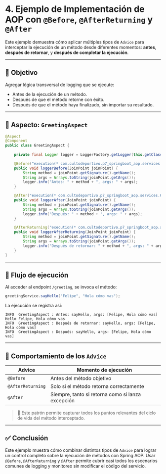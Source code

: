 # 4. Ejemplo de Implementación de AOP con `@Before`, `@AfterReturning` y `@After`

Este ejemplo demuestra cómo aplicar múltiples tipos de `Advice` para interceptar la ejecución de un método desde diferentes momentos: **antes**, **después de retornar**, y **después de completar la ejecución**.

---

## 🎯 Objetivo

Agregar lógica transversal de logging que se ejecute:
- Antes de la ejecución de un método.
- Después de que el método retorne con éxito.
- Después de que el método haya finalizado, sin importar su resultado.

---

## 📁 Aspecto: `GreetingAspect`

```java
@Aspect
@Component
public class GreetingAspect {
    
    private final Logger logger = LoggerFactory.getLogger(this.getClass());

    @Before("execution(* com.cultodeportivo.p7_springboot_aop.services.GreetingService.*(..))")
    public void loggerBefore(JoinPoint joinPoint) {
        String method = joinPoint.getSignature().getName();
        String args = Arrays.toString(joinPoint.getArgs());
        logger.info("Antes: " + method + ", args: " + args);
    }

    @After("execution(* com.cultodeportivo.p7_springboot_aop.services.GreetingService.*(..))")
    public void loggerAfter(JoinPoint joinPoint) {
        String method = joinPoint.getSignature().getName();
        String args = Arrays.toString(joinPoint.getArgs());
        logger.info("Después: " + method + ", args: " + args);
    }

    @AfterReturning("execution(* com.cultodeportivo.p7_springboot_aop.services.GreetingService.*(..))")
    public void loggerAfterReturning(JoinPoint joinPoint) {
        String method = joinPoint.getSignature().getName();
        String args = Arrays.toString(joinPoint.getArgs());
        logger.info("Después de retornar: " + method + ", args: " + args);
    }
}
```

---

## 🔄 Flujo de ejecución

Al acceder al endpoint `/greeting`, se invoca el método:

```java
greetingService.sayHello("Felipe", "Hola cómo vas");
```

La ejecución se registra así:

```
INFO  GreetingAspect : Antes: sayHello, args: [Felipe, Hola cómo vas]
Hello Felipe, Hola cómo vas
INFO  GreetingAspect : Después de retornar: sayHello, args: [Felipe, Hola cómo vas]
INFO  GreetingAspect : Después: sayHello, args: [Felipe, Hola cómo vas]
```

---

## 🧠 Comportamiento de los `Advice`

| Advice              | Momento de ejecución                                  |
|---------------------|--------------------------------------------------------|
| `@Before`           | Antes del método objetivo                              |
| `@AfterReturning`   | Solo si el método retorna correctamente                |
| `@After`            | Siempre, tanto si retorna como si lanza excepción      |

> 📌 Este patrón permite capturar todos los puntos relevantes del ciclo de vida del método interceptado.

---

## ✅ Conclusión

Este ejemplo muestra cómo combinar distintos tipos de `Advice` para lograr un control completo sobre la ejecución de métodos con Spring AOP. Usar `@Before`, `@AfterReturning` y `@After` permite cubrir casi todos los escenarios comunes de logging y monitoreo sin modificar el código del servicio.
